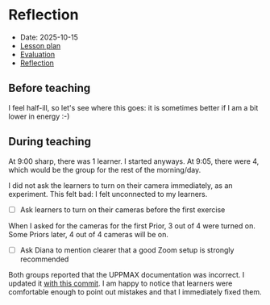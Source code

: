 # Reflection

- Date: 2025-10-15
- [Lesson plan](../../lesson_plans/20251015/README.md)
- [Evaluation](../../evaluations/20251015/README.md)
- [Reflection](../../reflections/20251015/README.md)

## Before teaching

I feel half-ill, so let's see where this goes:
it is sometimes better if I am a bit lower in energy :-)

## During teaching

At 9:00 sharp, there was 1 learner. I started anyways.
At 9:05, there were 4, which would be the group for
the rest of the morning/day.

I did not ask the learners to turn on their camera immediately,
as an experiment. This felt bad: I felt unconnected to my learners.

- [ ] Ask learners to turn on their cameras before the first exercise

When I asked for the cameras for the first Prior, 3 out of 4 were turned
on. Some Priors later, 4 out of 4 cameras will be on.

- [ ] Ask Diana to mention clearer that a good Zoom setup is strongly
  recommended

Both groups reported that the UPPMAX documentation was
incorrect. I updated it
[with this commit](https://github.com/UPPMAX/UPPMAX-documentation/commit/3014957a2116acb219ab1b03ed84e4a01e1dd58b).
I am happy to notice that learners were comfortable enough to point out
mistakes and that I immediately fixed them.

